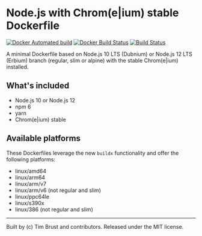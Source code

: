 # Node.js with Chrom(e|ium) stable Dockerfile

[![Docker Automated build](https://img.shields.io/docker/automated/timbru31/node-chrome.svg)](https://hub.docker.com/r/timbru31/node-chrome/)
[![Docker Build Status](https://img.shields.io/docker/build/timbru31/node-chrome.svg)](https://hub.docker.com/r/timbru31/node-chrome/)
[![Build Status](https://travis-ci.org/timbru31/docker-node-chrome.svg?branch=master)](https://travis-ci.org/timbru31/docker-node-chrome)

A minimal Dockerfile based on Node.js 10 LTS (Dubnium) or Node.js 12 LTS (Erbium) branch (regular, slim or alpine) with the stable Chrom(e|ium) installed.

## What's included

- Node.js 10 or Node.js 12
- npm 6
- yarn
- Chrom(e|ium) stable

## Available platforms

These Dockerfiles leverage the new `buildx` functionality and offer the following platforms:
- linux/amd64
- linux/arm64
- linux/arm/v7
- linux/arm/v6 (not regular and slim)
- linux/ppc64le
- linux/s390x
- linux/386 (not regular and slim)

---

Built by (c) Tim Brust and contributors. Released under the MIT license.

